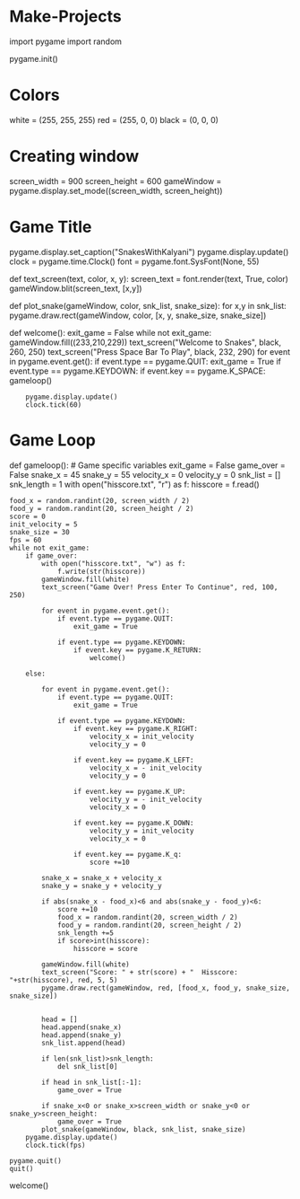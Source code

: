 # Make-Projects

import pygame
import random

pygame.init()

# Colors
white = (255, 255, 255)
red = (255, 0, 0)
black = (0, 0, 0)

# Creating window
screen_width = 900
screen_height = 600
gameWindow = pygame.display.set_mode((screen_width, screen_height))

# Game Title
pygame.display.set_caption("SnakesWithKalyani")
pygame.display.update()
clock = pygame.time.Clock()
font = pygame.font.SysFont(None, 55)


def text_screen(text, color, x, y):
    screen_text = font.render(text, True, color)
    gameWindow.blit(screen_text, [x,y])


def plot_snake(gameWindow, color, snk_list, snake_size):
    for x,y in snk_list:
        pygame.draw.rect(gameWindow, color, [x, y, snake_size, snake_size])

def welcome():
    exit_game = False
    while not exit_game:
        gameWindow.fill((233,210,229))
        text_screen("Welcome to Snakes", black, 260, 250)
        text_screen("Press Space Bar To Play", black, 232, 290)
        for event in pygame.event.get():
            if event.type == pygame.QUIT:
                exit_game = True
            if event.type == pygame.KEYDOWN:
                if event.key == pygame.K_SPACE:
                    gameloop()

        pygame.display.update()
        clock.tick(60)


# Game Loop
def gameloop():
    # Game specific variables
    exit_game = False
    game_over = False
    snake_x = 45
    snake_y = 55
    velocity_x = 0
    velocity_y = 0
    snk_list = []
    snk_length = 1
    with open("hisscore.txt", "r") as f:
        hisscore = f.read()

    food_x = random.randint(20, screen_width / 2)
    food_y = random.randint(20, screen_height / 2)
    score = 0
    init_velocity = 5
    snake_size = 30
    fps = 60
    while not exit_game:
        if game_over:
            with open("hisscore.txt", "w") as f:
                f.write(str(hisscore))
            gameWindow.fill(white)
            text_screen("Game Over! Press Enter To Continue", red, 100, 250)

            for event in pygame.event.get():
                if event.type == pygame.QUIT:
                    exit_game = True

                if event.type == pygame.KEYDOWN:
                    if event.key == pygame.K_RETURN:
                        welcome()

        else:

            for event in pygame.event.get():
                if event.type == pygame.QUIT:
                    exit_game = True

                if event.type == pygame.KEYDOWN:
                    if event.key == pygame.K_RIGHT:
                        velocity_x = init_velocity
                        velocity_y = 0

                    if event.key == pygame.K_LEFT:
                        velocity_x = - init_velocity
                        velocity_y = 0

                    if event.key == pygame.K_UP:
                        velocity_y = - init_velocity
                        velocity_x = 0

                    if event.key == pygame.K_DOWN:
                        velocity_y = init_velocity
                        velocity_x = 0

                    if event.key == pygame.K_q:
                        score +=10

            snake_x = snake_x + velocity_x
            snake_y = snake_y + velocity_y

            if abs(snake_x - food_x)<6 and abs(snake_y - food_y)<6:
                score +=10
                food_x = random.randint(20, screen_width / 2)
                food_y = random.randint(20, screen_height / 2)
                snk_length +=5
                if score>int(hisscore):
                    hisscore = score

            gameWindow.fill(white)
            text_screen("Score: " + str(score) + "  Hisscore: "+str(hisscore), red, 5, 5)
            pygame.draw.rect(gameWindow, red, [food_x, food_y, snake_size, snake_size])


            head = []
            head.append(snake_x)
            head.append(snake_y)
            snk_list.append(head)

            if len(snk_list)>snk_length:
                del snk_list[0]

            if head in snk_list[:-1]:
                game_over = True

            if snake_x<0 or snake_x>screen_width or snake_y<0 or snake_y>screen_height:
                game_over = True
            plot_snake(gameWindow, black, snk_list, snake_size)
        pygame.display.update()
        clock.tick(fps)

    pygame.quit()
    quit()
welcome()





